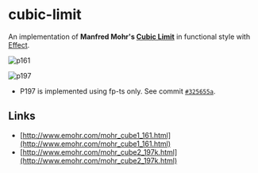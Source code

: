 # cubic-limit

An implementation of **Manfred Mohr's [Cubic Limit](http://www.emohr.com/paris-1975/catalog/layoutcatalog75.html)** in functional style with [Effect](https://effect.website).

![p161](./p161.png)

![p197](./p197.png)

- P197 is implemented using fp-ts only. See commit [`#325655a`](https://github.com/tetsuo/cubic-limit/tree/325655a61a3c29c2f999c8d30810385ec7979413).

## Links

- [http://www.emohr.com/mohr_cube1_161.html](http://www.emohr.com/mohr_cube1_161.html)
- [http://www.emohr.com/mohr_cube2_197k.html](http://www.emohr.com/mohr_cube2_197k.html)
